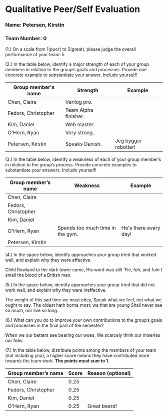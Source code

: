 # Qualitative Peer/Self Evaluation

### Name: Petersen, Kirstin
### Team Number: 0

(1.) On a scale from 1(poor) to 5(great), please judge the overall performance of your team: 5

(2.) In the table below, identify a major strength of each of your group members in relation to the group’s goals and processes. Provide one concrete example to substantiate your answer. Include yourself!

| Group member's name | Strength | Example |
| ------------------- | -------- | ------- |
|Chen, Claire|Verilog pro.||
|Fedors, Christopher|Team Alpha finisher.||
|Kim, Daniel|Web master.||
|O'Hern, Ryan|Very strong.||
|Petersen, Kirstin|Speaks Danish.|Jeg bygger robotter!|

(3.) In the table below, identify a weakness of each of your group member’s in relation to the group’s process. Provide concrete examples to substantiate your answers. Include yourself!

| Group member’s name | Weakness | Example |
| ------------------- | -------- | ------- |
|Chen, Claire|||
|Fedors, Christopher|||
|Kim, Daniel|||
|O'Hern, Ryan|Spends too much time in the gym.|He's there every day!|
|Petersen, Kirstin|||

(4.) In the space below, identify approaches your group tried that worked well, and explain why they were effective.

Child Rowland to the dark tower came,
His word was still 'Fie, foh, and fum
I smell the blood of a British man.

(5.) In the space below, identify approaches your group tried that did not work well, and explain why they were ineffective.

The weight of this sad time we must obey,
Speak what we feel, not what we ought to say.
The oldest hath borne most: we that are young
Shall never see so much, nor live so long.

(6.) What can you do to improve your own contributions to the group’s goals and processes in the final part of the semester?

When we our betters see bearing our woes,
We scarcely think our miseries our foes.

(7.) In the table below, distribute points among the members of your team (not including you); a higher score means they have contributed more towards the team work. **The points must sum to 1.**

| Group member’s name | Score | Reason (optional) |
| ------------------- | ----- | ----------------- |
|Chen, Claire|0.25||
|Fedors, Christopher|0.25||
|Kim, Daniel|0.25||
|O'Hern, Ryan|0.25|Great beard!|
